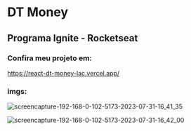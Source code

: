 # DT Money

## Programa Ignite - Rocketseat

### Confira meu projeto em:
https://react-dt-money-lac.vercel.app/

### imgs:
![screencapture-192-168-0-102-5173-2023-07-31-16_41_35](https://github.com/michel-cm/DT-Money/assets/58608300/f89127ec-939c-4d11-9e48-a2be12e1c43f)

![screencapture-192-168-0-102-5173-2023-07-31-16_42_00](https://github.com/michel-cm/DT-Money/assets/58608300/cabeefa5-91e4-4d46-b722-ef01ec9e52bb)
